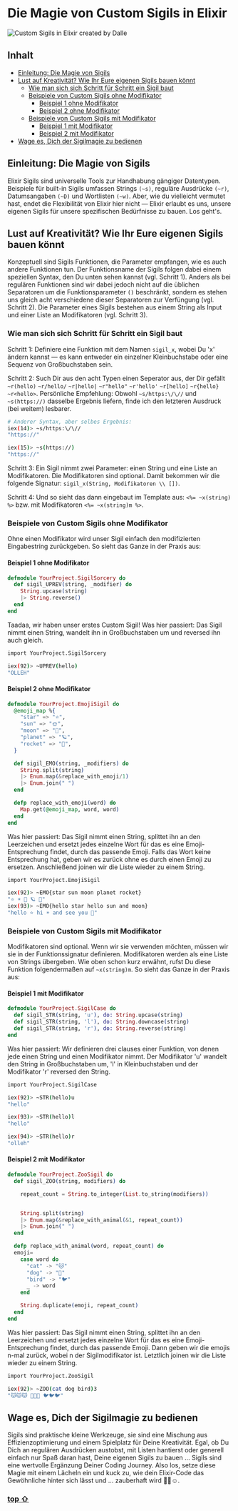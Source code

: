 # Die Magie von Custom Sigils in Elixir

![Custom Sigils in Elixir created by Dalle](<images/DALL·E 2024-01-09 08.12.02 - A mystical and enchanting image representing 'Sigil Sorcery_ Custom Sigils in Elixir and Phoenix', without a star in the background and emphasizing pu 2.png>)

## Inhalt

- [Einleitung: Die Magie von Sigils](#einleitung-die-magie-von-sigils)
- [Lust auf Kreativität? Wie Ihr Eure eigenen Sigils bauen könnt](#lust-auf-kreativität-wie-ihr-eure-eigenen-sigils-bauen-könnt)
  - [Wie man sich sich Schritt für Schritt ein Sigil baut](#wie-man-sich-sich-schritt-für-schritt-ein-sigil-baut)
  - [Beispiele von Custom Sigils ohne Modifikator](#beispiele-von-custom-sigils-ohne-modifikator)
    - [Beispiel 1 ohne Modifikator](#beispiel-1-ohne-modifikator)
    - [Beispiel 2 ohne Modifikator](#beispiel-2-ohne-modifikator)
  - [Beispiele von Custom Sigils mit Modifikator](#beispiele-von-custom-sigils-mit-modifikator)
    - [Beispiel 1 mit Modifikator](#beispiel-1-mit-modifikator)
    - [Beispiel 2 mit Modifikator](#beispiel-2-mit-modifikator)
- [Wage es, Dich der Sigilmagie zu bedienen](#wage-es-dich-der-sigilmagie-zu-bedienen)

## Einleitung: Die Magie von Sigils

Elixir Sigils sind universelle Tools zur Handhabung gängiger Datentypen. Beispiele für built-in Sigils umfassen Strings `(~s)`, reguläre Ausdrücke `(~r)`, Datumsangaben `(~D)` und Wortlisten `(~w)`. Aber, wie du vielleicht vermutet hast, endet die Flexibilität von Elixir hier nicht — Elixir erlaubt es uns, unsere eigenen Sigils für unsere spezifischen Bedürfnisse zu bauen. Los geht's.

## Lust auf Kreativität? Wie Ihr Eure eigenen Sigils bauen könnt

Konzeptuell sind Sigils Funktionen, die Parameter empfangen, wie es auch andere Funktionen tun. Der Funktionsname der Sigils folgen dabei einem speziellen Syntax, den Du unten sehen kannst (vgl. Schritt 1). Anders als bei regulären Funktionen sind wir dabei jedoch nicht auf die üblichen Separatoren um die Funktionsparameter `()` beschränkt, sondern es stehen uns gleich acht verschiedene dieser Separatoren zur Verfüngung (vgl. Schritt 2). Die Parameter eines Sigils bestehen aus einem String als Input und einer Liste an Modifikatoren (vgl. Schritt 3).

### Wie man sich sich Schritt für Schritt ein Sigil baut

Schritt 1: Definiere eine Funktion mit dem Namen `sigil_x`, wobei Du 'x' ändern kannst — es kann entweder ein einzelner Kleinbuchstabe oder eine Sequenz von Großbuchstaben sein.

Schritt 2: Such Dir aus den acht Typen einen Seperator aus, der Dir gefällt `~r(hello)` `~r/hello/` `~r|hello|` `~r"hello"` `~r'hello'` `~r[hello]` `~r{hello}` `~r<hello>`. Persönliche Empfehlung: Obwohl `~s/https:\/\//` und `~s(https://)` dasselbe Ergebnis liefern, finde ich den letzteren Ausdruck (bei weitem) lesbarer.

```bash
# Anderer Syntax, aber selbes Ergebnis:
iex(14)> ~s/https:\/\//
"https://"

iex(15)> ~s(https://)
"https://"
```

Schritt 3: Ein Sigil nimmt zwei Parameter: einen String und eine Liste an Modifikatoren. Die Modifikatoren sind optional. Damit bekommen wir die folgende Signatur: `sigil_x(String, Modifikatoren \\ [])`.

Schritt 4: Und so sieht das dann eingebaut im Template aus: `<%= ~x(string) %>` bzw. mit Modifikatoren `<%= ~x(string)m %>`.

### Beispiele von Custom Sigils ohne Modifikator

Ohne einen Modifikator wird unser Sigil einfach den modifizierten Eingabestring zurückgeben. So sieht das Ganze in der Praxis aus:

#### Beispiel 1 ohne Modifikator

```elixir
defmodule YourProject.SigilSorcery do
  def sigil_UPREV(string, _modifier) do
    String.upcase(string)
    |> String.reverse()
  end
end
```

Taadaa, wir haben unser erstes Custom Sigil!
Was hier passiert: Das Sigil nimmt einen String, wandelt ihn in Großbuchstaben um und reversed ihn auch gleich.

```bash
import YourProject.SigilSorcery

iex(92)> ~UPREV(hello)
"OLLEH"
```

#### Beispiel 2 ohne Modifikator

```elixir
defmodule YourProject.EmojiSigil do
  @emoji_map %{
    "star" => "⭐",
    "sun" => "🌞",
    "moon" => "🌙",
    "planet" => "🪐",
    "rocket" => "🚀",
  }

  def sigil_EMO(string, _modifiers) do
    String.split(string)
    |> Enum.map(&replace_with_emoji/1)
    |> Enum.join(" ")
  end

  defp replace_with_emoji(word) do
    Map.get(@emoji_map, word, word)
  end
end
```

Was hier passiert: Das Sigil nimmt einen String, splittet ihn an den Leerzeichen und ersetzt jedes einzelne Wort für das es eine Emoji-Entsprechung findet, durch das passende Emoji. Falls das Wort keine Entsprechung hat, geben wir es zurück ohne es durch einen Emoji zu ersetzen. Anschließend joinen wir die Liste wieder zu einem String.

```bash
import YourProject.EmojiSigil

iex(92)> ~EMO{star sun moon planet rocket}
"⭐ ☀️ 🌙 🪐 🚀"
iex(93)> ~EMO{hello star hello sun and moon}
"hello ⭐ hi ☀️ and see you 🌙"
```

### Beispiele von Custom Sigils mit Modifikator

Modifikatoren sind optional. Wenn wir sie verwenden möchten, müssen wir sie in der Funktionssignatur definieren. Modifikatoren werden als eine Liste von Strings übergeben. Wie oben schon kurz erwähnt, rufst Du diese Funktion folgendermaßen auf `~x(string)m`. So sieht das Ganze in der Praxis aus:

#### Beispiel 1 mit Modifikator

```elixir
defmodule YourProject.SigilCase do
  def sigil_STR(string, 'u'), do: String.upcase(string)
  def sigil_STR(string, 'l'), do: String.downcase(string)
  def sigil_STR(string, 'r'), do: String.reverse(string)
end
```

Was hier passiert: Wir definieren drei clauses einer Funktion, von denen jede einen String und einen Modifikator nimmt. Der Modifikator 'u' wandelt den String in Großbuchstaben um, 'l' in Kleinbuchstaben und der Modifikator 'r' reversed den String.

```bash
import YourProject.SigilCase

iex(92)> ~STR(hello)u
"hello"

iex(93)> ~STR(hello)l
"hello"

iex(94)> ~STR(hello)r
"olleh"
```

#### Beispiel 2 mit Modifikator

```elixir
defmodule YourProject.ZooSigil do
  def sigil_ZOO(string, modifiers) do

    repeat_count = String.to_integer(List.to_string(modifiers))


    String.split(string)
    |> Enum.map(&replace_with_animal(&1, repeat_count))
    |> Enum.join(" ")
  end

  defp replace_with_animal(word, repeat_count) do
  emoji=
    case word do
      "cat" -> "🐱"
      "dog" -> "🐶"
      "bird" -> "🐦"
      _ -> word
    end

    String.duplicate(emoji, repeat_count)
  end
end
```

Was hier passiert: Das Sigil nimmt einen String, splittet ihn an den Leerzeichen und ersetzt jedes einzelne Wort für das es eine Emoji-Entsprechung findet, durch das passende Emoji. Dann geben wir die emojis n-mal zurück, wobei n der Sigilmodifikator ist. Letztlich joinen wir die Liste wieder zu einem String.

```bash
import YourProject.ZooSigil

iex(92)> ~ZOO(cat dog bird)3
"🐱🐱🐱 🐶🐶🐶 🐦🐦🐦"
```

## Wage es, Dich der Sigilmagie zu bedienen

Sigils sind praktische kleine Werkzeuge, sie sind eine Mischung aus Effizienzoptimierung und einem Spielplatz für Deine Kreativität. Egal, ob Du Dich an regulären Ausdrücken austobst, mit Listen hantierst oder generell einfach nur Spaß daran hast, Deine eigenen Sigils zu bauen … Sigils sind eine wertvolle Ergänzung Deiner Coding Journey. Also los, setze diese Magie mit einem Lächeln ein und kuck zu, wie dein Elixir-Code das Gewöhnliche hinter sich lässt und … zauberhaft wird 🧙🏼☺️.

### [top ⇧](#inhalt)
